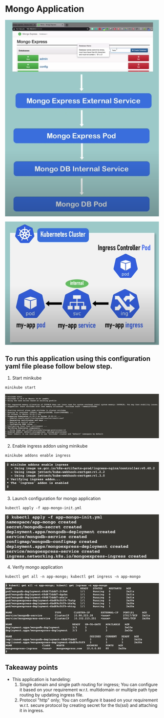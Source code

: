 # Mongo Application

![Application-Architecture](./images/architecture-application.png "Application-Architecture")

![Architecture-Flow](./images/architecture-flow.png "Architecture-Flow")

## To run this application using this configuration yaml file please follow below step.

1. Start minikube
```
minikube start
```
![Start minikube](./images/step-1-minikube-start.png "Start minikube")

2. Enable ingress addon using minikube
```
minikube addons enable ingress
```
![Enable ingress addon using minikube](./images/step-2-minikube-addons-ingress.png "Enable ingress addon using minikube")

3. Launch configuration for mongo application
```
kubectl apply -f app-mongo-init.yml
```
![Launch configuration for mongo application](./images/step-3-launch-mongoexpress.png "Launch configuration for mongo application")

4. Verify mongo application
```
kubectl get all -n app-mongo; kubectl get ingress -n app-mongo
```
![Verify mongo application](./images/step-4-verify-mongoexpress.png "Verify mongo application")


## Takeaway points
* This application is handeling:
  1. Single domain and single path routing for ingress; You can configure it based on your requirement w.r.t. multidomain or multiple path type routing by updating ingress file.
  2. Protocol "http" only; You can configure it based on your requirement w.r.t. secure protocol by creating secret for the tls(ssl) and attaching it in ingress.

